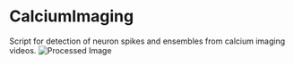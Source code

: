 # CalciumImaging
Script for detection of neuron spikes and ensembles from  calcium imaging videos.
![Processed Image](https://github.com/bpcarson/CalciumImaging/blob/master/mgmsCam1.jpg)
